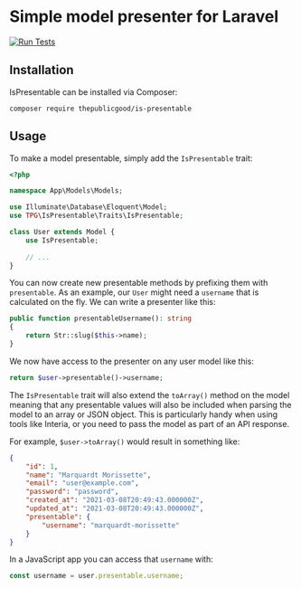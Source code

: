 # Simple model presenter for Laravel

[![Run Tests](https://github.com/tpg/is-presentable/actions/workflows/php.yml/badge.svg)](https://github.com/tpg/is-presentable/actions/workflows/php.yml)

## Installation

IsPresentable can be installed via Composer:

```
composer require thepublicgood/is-presentable
```

## Usage

To make a model presentable, simply add the `IsPresentable` trait:

```php
<?php

namespace App\Models\Models;

use Illuminate\Database\Eloquent\Model;
use TPG\IsPresentable\Traits\IsPresentable;

class User extends Model {
    use IsPresentable;
    
    // ...
}
```

You can now create new presentable methods by prefixing them with `presentable`. As an example, our `User` might need
a `username` that is calculated on the fly. We can write a presenter like this:

```php
public function presentableUsername(): string
{
    return Str::slug($this->name);  
}
```

We now have access to the presenter on any user model like this:

```php
return $user->presentable()->username;
```

The `IsPresentable` trait will also extend the `toArray()` method on the model meaning that any presentable values will
also be included when parsing the model to an array or JSON object. This is particularly handy when using tools like
Interia, or you need to pass the model as part of an API response.

For example, `$user->toArray()` would result in something like:

```json
{
    "id": 1,
    "name": "Marquardt Morissette",
    "email": "user@example.com",
    "password": "password",
    "created_at": "2021-03-08T20:49:43.000000Z",
    "updated_at": "2021-03-08T20:49:43.000000Z",
    "presentable": {
        "username": "marquardt-morissette"
    }
}
```

In a JavaScript app you can access that `username` with:

```javascript
const username = user.presentable.username;
```
